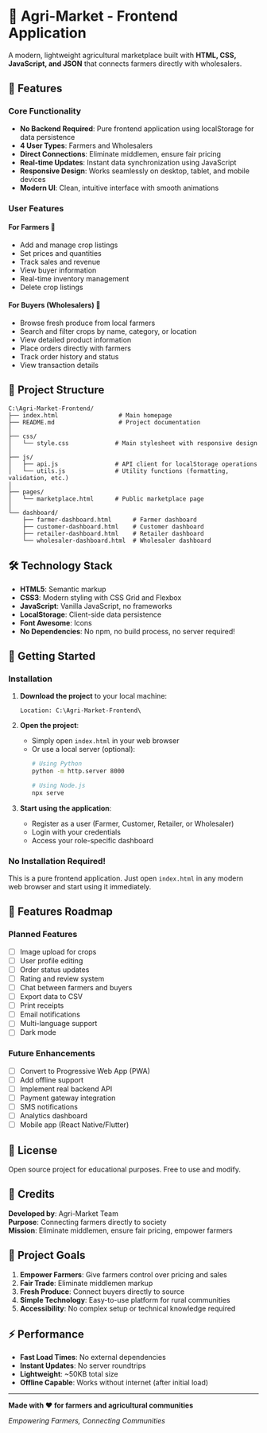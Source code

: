 # 🌾 Agri-Market - Frontend Application

A modern, lightweight agricultural marketplace built with **HTML, CSS, JavaScript, and JSON** that connects farmers directly with wholesalers.

## 🚀 Features

### Core Functionality
- **No Backend Required**: Pure frontend application using localStorage for data persistence
- **4 User Types**: Farmers and Wholesalers
- **Direct Connections**: Eliminate middlemen, ensure fair pricing
- **Real-time Updates**: Instant data synchronization using JavaScript
- **Responsive Design**: Works seamlessly on desktop, tablet, and mobile devices
- **Modern UI**: Clean, intuitive interface with smooth animations

### User Features

#### For Farmers 🚜
- Add and manage crop listings
- Set prices and quantities
- Track sales and revenue
- View buyer information
- Real-time inventory management
- Delete crop listings

#### For Buyers (Wholesalers) 🛒
- Browse fresh produce from local farmers
- Search and filter crops by name, category, or location
- View detailed product information
- Place orders directly with farmers
- Track order history and status
- View transaction details

## 📁 Project Structure

```
C:\Agri-Market-Frontend/
├── index.html                 # Main homepage
├── README.md                  # Project documentation
│
├── css/
│   └── style.css             # Main stylesheet with responsive design
│
├── js/
│   ├── api.js                # API client for localStorage operations
│   └── utils.js              # Utility functions (formatting, validation, etc.)
│
├── pages/
│   └── marketplace.html      # Public marketplace page
│
└── dashboard/
    ├── farmer-dashboard.html      # Farmer dashboard
    ├── customer-dashboard.html    # Customer dashboard
    ├── retailer-dashboard.html    # Retailer dashboard
    └── wholesaler-dashboard.html  # Wholesaler dashboard
```

## 🛠️ Technology Stack

- **HTML5**: Semantic markup
- **CSS3**: Modern styling with CSS Grid and Flexbox
- **JavaScript**: Vanilla JavaScript, no frameworks
- **LocalStorage**: Client-side data persistence
- **Font Awesome**: Icons
- **No Dependencies**: No npm, no build process, no server required!

## 🚀 Getting Started

### Installation

1. **Download the project** to your local machine:
   ```
   Location: C:\Agri-Market-Frontend\
   ```

2. **Open the project**:
   - Simply open `index.html` in your web browser
   - Or use a local server (optional):
     ```bash
     # Using Python
     python -m http.server 8000
     
     # Using Node.js
     npx serve
     ```

3. **Start using the application**:
   - Register as a user (Farmer, Customer, Retailer, or Wholesaler)
   - Login with your credentials
   - Access your role-specific dashboard

### No Installation Required!
This is a pure frontend application. Just open `index.html` in any modern web browser and start using it immediately.

## 📱 Features Roadmap

### Planned Features
- [ ] Image upload for crops
- [ ] User profile editing
- [ ] Order status updates
- [ ] Rating and review system
- [ ] Chat between farmers and buyers
- [ ] Export data to CSV
- [ ] Print receipts
- [ ] Email notifications
- [ ] Multi-language support
- [ ] Dark mode

### Future Enhancements
- [ ] Convert to Progressive Web App (PWA)
- [ ] Add offline support
- [ ] Implement real backend API
- [ ] Payment gateway integration
- [ ] SMS notifications
- [ ] Analytics dashboard
- [ ] Mobile app (React Native/Flutter)

## 📄 License

Open source project for educational purposes. Free to use and modify.

## 👥 Credits

**Developed by**: Agri-Market Team  
**Purpose**: Connecting farmers directly to society  
**Mission**: Eliminate middlemen, ensure fair pricing, empower farmers

## 🎯 Project Goals

1. **Empower Farmers**: Give farmers control over pricing and sales
2. **Fair Trade**: Eliminate middlemen markup
3. **Fresh Produce**: Connect buyers directly to source
4. **Simple Technology**: Easy-to-use platform for rural communities
5. **Accessibility**: No complex setup or technical knowledge required

## ⚡ Performance

- **Fast Load Times**: No external dependencies
- **Instant Updates**: No server roundtrips
- **Lightweight**: ~50KB total size
- **Offline Capable**: Works without internet (after initial load)

---

**Made with ❤️ for farmers and agricultural communities**

*Empowering Farmers, Connecting Communities*
